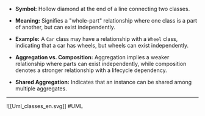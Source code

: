 - **Symbol:** 
	 Hollow diamond at the end of a line connecting two classes.
	 
- **Meaning:** 
	 Signifies a "whole-part" relationship where one class is a part of another, but can exist independently.
	 
- **Example:** 
	 A `Car` class may have a relationship with a `Wheel` class, indicating that a car has wheels, but wheels can exist independently.
	 
- **Aggregation vs. Composition:** 
	 Aggregation implies a weaker relationship where parts can exist independently, while composition denotes a stronger relationship with a lifecycle dependency.
	 
- **Shared Aggregation:** 
	 Indicates that an instance can be shared among multiple aggregates.
---
![[Uml_classes_en.svg]]
#UML